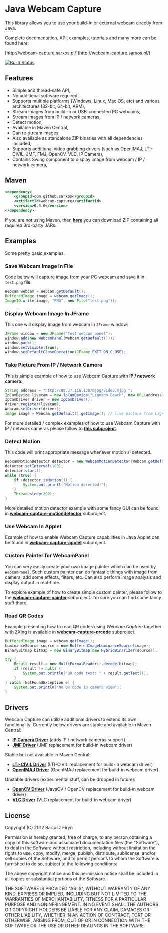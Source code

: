 # Java Webcam Capture

This library allows you to use your build-in or external webcam directly from Java.

Complete documentation, API, examples, tutorials and many more can be found here:

[http://webcam-capture.sarxos.pl/](http://webcam-capture.sarxos.pl/)


[![Build Status](https://secure.travis-ci.org/sarxos/webcam-capture.png?branch=master)](http://travis-ci.org/sarxos/webcam-capture)

## Features

* Simple and thread-safe API,
* No additional software required,
* Supports multiple platforms (Windows, Linux, Mac OS, etc) and various architectures (32-bit, 64-bit, ARM),
* Stream images from build-in or USB-connected PC webcams, 
* Stream images from IP / network cameras,
* Detect motion,
* Available in Maven Central,
* Can re-stream images,
* Also available as standalone ZIP binaries with all dependencies included,
* Supports additional video grabbing drivers (such as OpenIMAJ, LTI-CIVIL, JMF, FMJ, OpenCV, VLC, IP Camera),
* Contains Swing component to display image from webcam / IP / network camera,

## Maven

```xml
<dependency>
	<groupId>com.github.sarxos</groupId>
	<artifactId>webcam-capture</artifactId>
	<version>0.3.6</version>
</dependency>
```

If you are not using Maven, then **[here](http://www.sarxos.pl/repo/maven2/com/github/sarxos/webcam-capture/0.3.6/webcam-capture-0.3.6-dist.zip)**
you can download ZIP containing all required 3rd-party JARs.

## Examples

Some pretty basic examples.

### Save Webcam Image In File

Code below will capture image from your PC webcam and save it in ```test.png``` file:

```java
Webcam webcam = Webcam.getDefault();
BufferedImage image = webcam.getImage();
ImageIO.write(image, "PNG", new File("test.png"));
```

### Display Webcam Image In JFrame

This one will display image from webcam in ```JFrame``` window:

```java
JFrame window = new JFrame("Test webcam panel");
window.add(new WebcamPanel(Webcam.getDefault()));
window.pack();
window.setVisible(true);
window.setDefaultCloseOperation(JFrame.EXIT_ON_CLOSE);
```

### Take Picture From IP / Network Camera

This is simple example of how to use Webcam Capture with **IP / network camera**:

```java
String address = "http://88.37.116.138/mjpg/video.mjpg ";
IpCamDevice livecam = new IpCamDevice("Lignano Beach", new URL(address), IpCamMode.PUSH);
IpCamDriver driver = new IpCamDriver();
driver.register(livecam);
Webcam.setDriver(driver);
Image image = Webcam.getDefault().getImage(); // live picture from Lignano beach (Italia)
```

For more detailed / complex examples of how to use Webcam Capture with IP / network cameras please follow to **[this
subproject](https://github.com/sarxos/webcam-capture/tree/master/webcam-capture-drivers/webcam-capture-driver-ipcam)**.

### Detect Motion

This code will print appropriate message whenever motion si detected.

```java
WebcamMotionDetector detector = new WebcamMotionDetector(Webcam.getDefault(), 25, 1000);
detector.setInterval(100);
detector.start();
while (true) {
    if (detector.isMotion()) {
    	System.out.printl("Motion detected!");
    }
    Thread.sleep(200);
}
```

More detailed motion detector example with some fancy GUI can be found  in
**[webcam-capture-motiondetector](https://github.com/sarxos/webcam-capture/tree/master/webcam-capture-examples/webcam-capture-motiondetector)**
subproject.

### Use Webcam In Applet

Example of how to enable Webcam Capture capabilities in Java Applet can be found in 
**[webcam-capture-applet](https://github.com/sarxos/webcam-capture/tree/master/webcam-capture-examples/webcam-capture-applet)**
subproject. 

### Custom Painter for WebcamPanel

You can very easily create your own image painter which can be used by `WebcamPanel`. Such custom 
painter can do fantastic things with image from camera, add some effects, filters, etc. Can also 
perform image analysis and display output in real-time. 

To explore example of how to create simple custom painter, please follow to the 
**[webcam-capture-painter](https://github.com/sarxos/webcam-capture/tree/master/webcam-capture-examples/webcam-capture-painter)**
subproject. I'm sure you can find some fancy stuff there.

### Read QR Codes

Example presenting how to read QR codes using _Webcam Capture_ together with 
[ZXing](https://github.com/zxing/zxing) is available in 
**[webcam-capture-qrcode](https://github.com/sarxos/webcam-capture/tree/master/webcam-capture-examples/webcam-capture-qrcode)**
subproject.

```java
BufferedImage image = webcam.getImage();
LuminanceSource source = new BufferedImageLuminanceSource(image);
BinaryBitmap bitmap = new BinaryBitmap(new HybridBinarizer(source));

try {
	Result result = new MultiFormatReader().decode(bitmap);
	if (result != null) {
		System.out.println("QR code text: " + result.getText());
	}
} catch (NotFoundException e) {
	System.out.println("No QR code in camera view");
}
```

## Drivers

Webcam Capture can utilize additional drivers to extend its own functionality. Currently below
drivers are stable and available in Maven Central:

* **[IP Camera Driver](https://github.com/sarxos/webcam-capture/tree/master/webcam-capture-drivers/webcam-capture-driver-ipcam)** (adds IP / network cameras support)  
* **[JMF Driver](https://github.com/sarxos/webcam-capture/tree/master/webcam-capture-drivers/webcam-capture-driver-jmf)** (JMF replacement for build-in webcam driver)

Stable but not available in Maven Central:

* **[LTI-CIVIL Driver](https://github.com/sarxos/webcam-capture/tree/master/webcam-capture-drivers/webcam-capture-driver-civil)** (LTI-CIVIL replacement for build-in webcam driver)
* **[OpenIMAJ Driver](https://github.com/sarxos/webcam-capture/tree/master/webcam-capture-drivers/webcam-capture-driver-civil)** (OpenIMAJ replacement for build-in webcam driver)

Unstable drivers (experimental stuff, can be dropped in future):

* **[OpenCV Driver](https://github.com/sarxos/webcam-capture/tree/master/webcam-capture-drivers/webcam-capture-driver-javacv)** (JavaCV / OpenCV replacement for build-in webcam driver)  
* **[VLC Driver](https://github.com/sarxos/webcam-capture/tree/master/wwebcam-capture-drivers/ebcam-capture-driver-vlcj)** (VLC replacement for build-in webcam driver)

## License

Copyright (C) 2012 Bartosz Firyn

Permission is hereby granted, free of charge, to any person obtaining a copy of this software and associated documentation files (the "Software"), to deal in the Software without restriction, including without limitation the rights to use, copy, modify, merge, publish, distribute, sublicense, and/or sell copies of the Software, and to permit persons to whom the Software is furnished to do so, subject to the following conditions:

The above copyright notice and this permission notice shall be included in all copies or substantial portions of the Software.

THE SOFTWARE IS PROVIDED "AS IS", WITHOUT WARRANTY OF ANY KIND, EXPRESS OR IMPLIED, INCLUDING BUT NOT LIMITED TO THE WARRANTIES OF MERCHANTABILITY, FITNESS FOR A PARTICULAR PURPOSE AND NONINFRINGEMENT. IN NO EVENT SHALL THE AUTHORS OR COPYRIGHT HOLDERS BE LIABLE FOR ANY CLAIM, DAMAGES OR OTHER LIABILITY, WHETHER IN AN ACTION OF CONTRACT, TORT OR OTHERWISE, ARISING FROM, OUT OF OR IN CONNECTION WITH THE SOFTWARE OR THE USE OR OTHER DEALINGS IN THE SOFTWARE.

